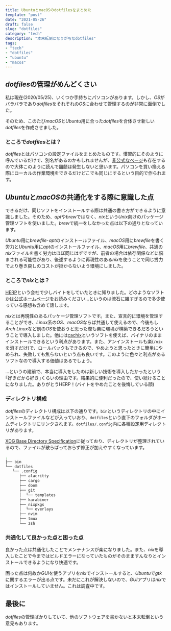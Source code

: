 ```yaml
---
title: UbuntuとmacOSのdotfilesをまとめた
template: "post"
date: "2021-05-26"
draft: false
slug: "dotfiles"
category: "tech"
description: "本末転倒になりがちなdotfiles"
tags:
- "tech"
- "dotfiles"
- "ubuntu"
- "macos"
---
```


## *dotfiles*の管理がめんどくさい

私は現在(2020/05/25)、いくつか手持ちにパソコンがあります。しかし、*OS*がバラバラであり*dotfiles*をそれぞれの*OS*に合わせて管理するのが非常に面倒でした。

そのため、このたび*macOS*と*Ubuntu*用に合った*dotfiles*を合体させ新しい*dotfiles*を作成させました。

### ところで*dotfiles*とは？

*dotfiles*とはパソコンの設定ファイルをまとめたものです。慣習的にそのように呼んでいるだけで、別名があるのかもしれませんが、[非公式なページ](https://dotfiles.github.io/)も存在するので大体このように読んで齟齬は発生しないと思います。パソコンを買い換える際にローカルの作業環境をできるだけどこでも同じにするという目的で作られます。

## *Ubuntu*と*macOS*の共通化をする際に意識した点

できるだけ、同じソフトをインストールする際は共通の書き方ができるように意識しました。そのため、*apt*や*brew*ではなく、*nix*という*Unix*向けのパッケージ管理ソフトを使いました。*brew*で統一をしなかった点は以下の通りとなっています。

*Ubuntu*用に*brewfile*･*apt*のインストールファイル、*macOS*用に*brewfile*を書く労力と*Ubuntu*用に*apt*のインストールファイル、*macOS*用に*brewfile*、共通の*nix*ファイルを書く労力はほぼ同じはずですが、前者の場合は依存関係などに悩まされる可能性があり、後述するように再現性のある*nix*を使うことで同じ労力でより巻き戻しのコストが掛からないよう環境にしました。

### ところで*nix*とは？

[HERP](https://herp.co.jp/)という会社で少しバイトをしていたときに知りました。どのようなソフトかは[公式ホームページ](https://nixos.wiki/wiki/Nix)をお読みください...というのは流石に雑すぎるので多少使っている感想も含めて話します。

*nix*とは再現性のあるパッケージ管理ソフトです。また、宣言的に環境を管理することができ、*Linux*系の*OS*、*macOS*ならば共通して使えるので、今後もし*Arch Linux*など別の*OS*を使おうと思った際も楽に環境が構築できるだろうということで導入しました。他には[cachix](https://cachix.org/)というソフトを使えば、バイナリのままインストールできるという利点があります。また、アンインストールも楽(`/nix`を消すだけ)で、ロールバックもできるので、やめようと思ったときに簡単にやめられ、失敗しても焦らないという点も良いです。このように色々と利点があるソフトなので導入する価値はあるでしょう。

...というの建前で、本当に導入をしたのは新しい技術を導入したかったという｢好きだから好き｣くらいの理由です。結果的に便利だったので、使い続けることになりました。ありがとうHERP！(バイトをやめたことを後悔している顔)

### ディレクトリ構成

*dotfiles*のディレクトリ構成は以下の通りです。`bin`というディレクトリの中にインストールファイルなどが入っていおり、`dotfiles`という直下のフォルダがホームディレクトリにリンクされます。`dotfiles/.config`内に各種設定用ディレクトリがあります。

[XDG Base Directory Specification](https://specifications.freedesktop.org/basedir-spec/basedir-spec-latest.html)に従っており、ディレクトリが整理されているので、ファイルが散らばっておらず修正が加えやすくなっています。

```sh
.
├── bin
└── dotfiles
   └── .config
      ├── alacritty
      ├── cargo
      ├── doom
      ├── git
      │  └── templates
      ├── karabiner
      ├── nixpkgs
      │  └── overlays
      ├── nvim
      ├── tmux
      └── zsh
```

### 共通化して良かった点と困った点

良かった点は共通化したことでメンテナンスが楽になりました。また、*nix*を導入したことで今まではビルドエラーになっていたものがそのまますんなりとインストールできるようになり快適です。

困った点は何故か*GUI*を使うアプリを*nix*でインストールすると、*Ubuntu*で*gtk*に関するエラーが出る点です。未だにこれが解決しないので、*GUI*アプリは*nix*ではインストールしていません。これは調査中です。

## 最後に

*dotfiles*の管理ばかりしていて、他のソフトウェアを書かないと本末転倒という意見もあります。
